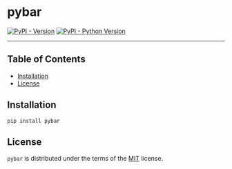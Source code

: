 # pybar

[![PyPI - Version](https://img.shields.io/pypi/v/pybar.svg)](https://pypi.org/project/pybar)
[![PyPI - Python Version](https://img.shields.io/pypi/pyversions/pybar.svg)](https://pypi.org/project/pybar)

-----

## Table of Contents

- [Installation](#installation)
- [License](#license)

## Installation

```console
pip install pybar
```

## License

`pybar` is distributed under the terms of the [MIT](https://spdx.org/licenses/MIT.html) license.
